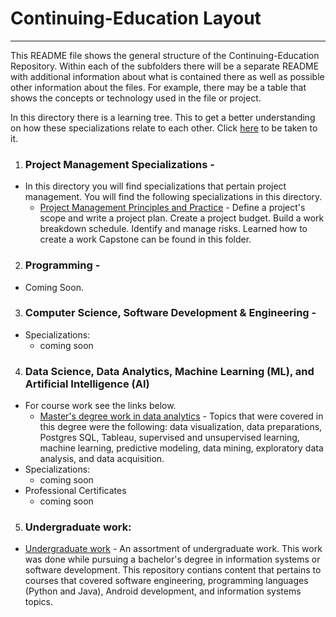 # Continuing-Education Layout 
***
This README file shows the general structure of the Continuing-Education Repository.  Within each of the subfolders there will be a separate README with additional information about what is contained there as well as possible other information about the files. For example,  there may be a table that shows the concepts or technology used in the file or project.

In this directory there is a learning tree.  This to get a better understanding on how these specializations relate to each other. Click [here](https://github.com/HeinoPortfolio/Continuing-Education/blob/main/Learning%20Tree.drawio.png "Matthew's Learning Tree") to be taken to it.


1. ### Project Management Specializations - 
  * In this directory you will find specializations that pertain project management. You will find the following specializations in this directory.  
     - [Project Management Principles and Practice](https://github.com/HeinoPortfolio/Continuing-Education/tree/main/Project%20Management) - Define a project's scope and write a project plan. Create a project budget. Build a work breakdown schedule. Identify and manage risks. Learned how to create a work
Capstone can be found in this folder.
2. ### Programming - 
  * Coming Soon. 
3. ### Computer Science, Software Development & Engineering -
  * Specializations:
    - coming soon 
4. ### Data Science, Data Analytics, Machine Learning (ML), and Artificial Intelligence (AI)
 * For course work see the links below.
     - [Master's degree work in data analytics](https://github.com/HeinoPortfolio/Data-Analytics-Grad-Work) - Topics that were covered in this degree were the following:  data visualization, data preparations, Postgres SQL, Tableau, supervised and unsupervised learning, machine learning, predictive modeling, data mining, exploratory data analysis, and data acquisition.
 * Specializations:
    - coming soon 
 * Professional Certificates
    - coming soon 
5. ### Undergraduate work:
 * [Undergraduate work](https://github.com/HeinoPortfolio/Undergraduate_Work) - An assortment of undergraduate work. This work was done while pursuing a bachelor's degree in information systems or software development.  This repository contians content that pertains to courses that covered software engineering, programming languages (Python and Java), Android development, and information systems topics. 
